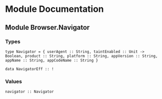 # Module Documentation

## Module Browser.Navigator

### Types

    type Navigator = { userAgent :: String, taintEnabled :: Unit -> Boolean, product :: String, platform :: String, appVersion :: String, appName :: String, appCodeName :: String }

    data NavigatorEff :: !


### Values

    navigator :: Navigator



